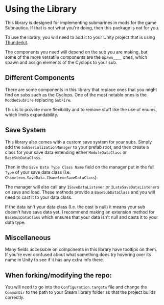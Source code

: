 # Using the Library

This library is designed for implementing submarines in mods for the game Subnautica. If that is not what you're doing, then this package is not for you.

To use the library, you will need to add it to your Unity project that is using [Thunderkit](https://github.com/PassivePicasso/ThunderKit/).

The components you need will depend on the sub you are making, but some of the more versatile components are the ``Spawn____`` ones, which spawn and assign elements of the Cyclops to your sub.

## Different Components

There are some components in this library that replace ones that you might find on subs such as the Cyclops. One of the most notable ones is the ``ModdedSubFire`` replacing ``SubFire``. 

This is to provide more flexibility and to remove stuff like the use of enums, which limits expandability.

## Save System

This library also comes with a custom save system for your subs. Simply add the ``SubSerializationManager`` to your prefab root, and then create a class for your save data 
extending either ``ModuleDataClass`` or ``BaseSubDataClass``. 

Then in the ``Save Data Type Class Name`` field on the manager put in the full ``Type`` of your save data class (I.e. ``Chameleon.SaveData.ChameleonSaveDataClass``). 

The manager will also call any ``ISaveDataListener`` or ``ILateSaveDataListener``s on save and load. These methods provide a ``BaseSubDataClass`` and you will need to cast it to your data class. 

If the data isn't your data class (I.e. the cast is null) it means your sub doesn't have save data yet. I recommend making an extension method for ``BaseSubDataClass`` which ensures that your data isn't null and casts it to your data type.

## Miscellaneous

Many fields accessible on components in this library have tooltips on them. If you're ever confused about what something does try hovering over its name in Unity to see if it has any extra info there.

## When forking/modifying the repo:

You will need to go into the ``Configuration.targets`` file and change the ``CommonDir`` to the path to your Steam library folder so that the project builds correctly.
